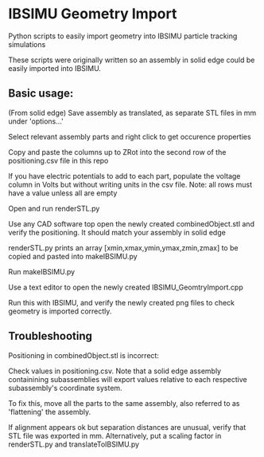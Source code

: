 # IBSIMU Geometry Import

Python scripts to easily import geometry into IBSIMU particle tracking simulations

These scripts were originally written so an assembly in solid edge could be easily imported into IBSIMU.

## Basic usage:


(From solid edge)
Save assembly as translated, as separate STL files in mm under 'options...' 

Select relevant assembly parts and right click to get occurence properties

Copy and paste the columns up to ZRot into the second row of the positioning.csv file in this repo

If you have electric potentials to add to each part, populate the voltage column in Volts but without writing units in the csv file. Note: all rows must have a value unless all are empty

Open and run renderSTL.py

Use any CAD software top open the newly created combinedObject.stl and verify the positioning. It should match your assembly in solid edge

renderSTL.py prints an array [xmin,xmax,ymin,ymax,zmin,zmax] to be copied and pasted into makeIBSIMU.py

Run makeIBSIMU.py

Use a text editor to open the newly created IBSIMU_GeomtryImport.cpp 

Run this with IBSIMU, and verify the newly created png files to check geometry is imported correctly.


## Troubleshooting

Positioning in combinedObject.stl is incorrect:

Check values in positioning.csv. Note that a solid edge assembly containining subassemblies will export values relative to each respective subassembly's coordinate system. 

To fix this, move all the parts to the same assembly, also referred to as 'flattening' the assembly.


If alignment appears ok but separation distances are unusual, verify that STL file was exported in mm. Alternatively, put a scaling factor in renderSTL.py and translateToIBSIMU.py



